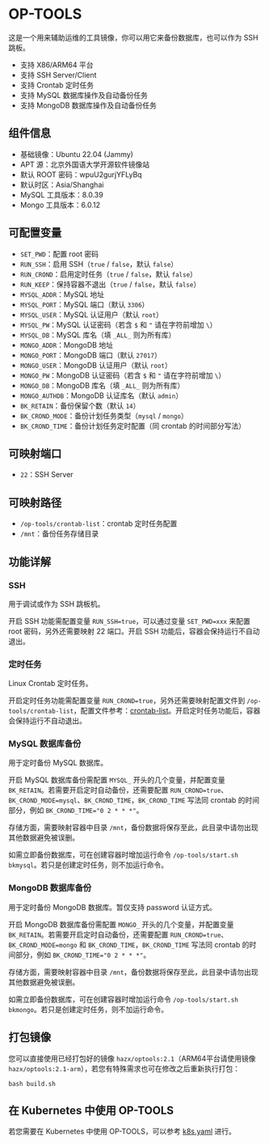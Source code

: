 # OP-TOOLS

这是一个用来辅助运维的工具镜像，你可以用它来备份数据库，也可以作为 SSH 跳板。

- 支持 X86/ARM64 平台
- 支持 SSH Server/Client
- 支持 Crontab 定时任务
- 支持 MySQL 数据库操作及自动备份任务
- 支持 MongoDB 数据库操作及自动备份任务


## 组件信息

- 基础镜像：Ubuntu 22.04 (Jammy)
- APT 源：北京外国语大学开源软件镜像站
- 默认 ROOT 密码：wpuU2gurjYFLyBq
- 默认时区：Asia/Shanghai
- MySQL 工具版本：8.0.39
- Mongo 工具版本：6.0.12


## 可配置变量

- `SET_PWD`：配置 root 密码
- `RUN_SSH`：启用 SSH（`true` / `false`，默认 `false`）
- `RUN_CROND`：启用定时任务（`true` / `false`，默认 `false`）
- `RUN_KEEP`：保持容器不退出（`true` / `false`，默认 `false`）
- `MYSQL_ADDR`：MySQL 地址
- `MYSQL_PORT`：MySQL 端口（默认 `3306`）
- `MYSQL_USER`：MySQL 认证用户（默认 `root`）
- `MYSQL_PW`：MySQL 认证密码（若含 `$` 和 `"` 请在字符前增加 `\`）
- `MYSQL_DB`：MySQL 库名（填 `_ALL_` 则为所有库）
- `MONGO_ADDR`：MongoDB 地址
- `MONGO_PORT`：MongoDB 端口（默认 `27017`）
- `MONGO_USER`：MongoDB 认证用户（默认 `root`）
- `MONGO_PW`：MongoDB 认证密码（若含 `$` 和 `"` 请在字符前增加 `\`）
- `MONGO_DB`：MongoDB 库名（填 `_ALL_` 则为所有库）
- `MONGO_AUTHDB`：MongoDB 认证库名（默认 `admin`）
- `BK_RETAIN`：备份保留个数（默认 `14`）
- `BK_CROND_MODE`：备份计划任务类型（`mysql` / `mongo`）
- `BK_CROND_TIME`：备份计划任务定时配置（同 crontab 的时间部分写法）


## 可映射端口

- `22`：SSH Server


## 可映射路径

- `/op-tools/crontab-list`：crontab 定时任务配置
- `/mnt`：备份任务存储目录 


## 功能详解
### SSH

用于调试或作为 SSH 跳板机。

开启 SSH 功能需配置变量 `RUN_SSH=true`，可以通过变量 `SET_PWD=xxx` 来配置 root 密码，另外还需要映射 22 端口。开启 SSH 功能后，容器会保持运行不自动退出。


### 定时任务

Linux Crontab 定时任务。

开启定时任务功能需配置变量 `RUN_CROND=true`，另外还需要映射配置文件到 `/op-tools/crontab-list`，配置文件参考：[crontab-list](build/crontab-list)。开启定时任务功能后，容器会保持运行不自动退出。


### MySQL 数据库备份

用于定时备份 MySQL 数据库。

开启 MySQL 数据库备份需配置 `MYSQL_` 开头的几个变量，并配置变量 `BK_RETAIN`。若需要开启定时自动备份，还需要配置 `RUN_CROND=true`、`BK_CROND_MODE=mysql`、`BK_CROND_TIME`，`BK_CROND_TIME` 写法同 crontab 的时间部分，例如 `BK_CROND_TIME="0 2 * * *"`。

存储方面，需要映射容器中目录 `/mnt`，备份数据将保存至此，此目录中请勿出现其他数据避免被误删。

如需立即备份数据库，可在创建容器时增加运行命令 `/op-tools/start.sh bkmysql`。若只是创建定时任务，则不加运行命令。


### MongoDB 数据库备份

用于定时备份 MongoDB 数据库。暂仅支持 password 认证方式。

开启 MongoDB 数据库备份需配置 `MONGO_` 开头的几个变量，并配置变量 `BK_RETAIN`。若需要开启定时自动备份，还需要配置 `RUN_CROND=true`、`BK_CROND_MODE=mongo` 和 `BK_CROND_TIME`，`BK_CROND_TIME` 写法同 crontab 的时间部分，例如 `BK_CROND_TIME="0 2 * * *"`。

存储方面，需要映射容器中目录 `/mnt`，备份数据将保存至此，此目录中请勿出现其他数据避免被误删。

如需立即备份数据库，可在创建容器时增加运行命令 `/op-tools/start.sh bkmongo`。若只是创建定时任务，则不加运行命令。



## 打包镜像

您可以直接使用已经打包好的镜像 `hazx/optools:2.1`（ARM64平台请使用镜像 `hazx/optools:2.1-arm`），若您有特殊需求也可在修改之后重新执行打包：

```
bash build.sh
```

## 在 Kubernetes 中使用 OP-TOOLS

若您需要在 Kubernetes 中使用 OP-TOOLS，可以参考 [k8s.yaml](k8s.yaml) 进行。